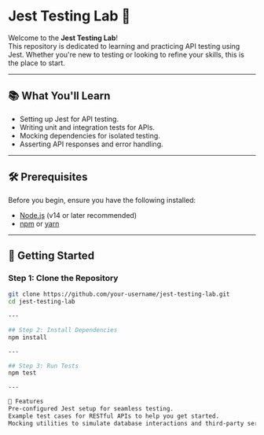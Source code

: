 # Jest Testing Lab 🚀

Welcome to the **Jest Testing Lab**!  
This repository is dedicated to learning and practicing API testing using Jest. Whether you're new to testing or looking to refine your skills, this is the place to start.

---

## 📚 What You'll Learn

- Setting up Jest for API testing.
- Writing unit and integration tests for APIs.
- Mocking dependencies for isolated testing.
- Asserting API responses and error handling.

---

## 🛠️ Prerequisites

Before you begin, ensure you have the following installed:

- [Node.js](https://nodejs.org/) (v14 or later recommended)
- [npm](https://www.npmjs.com/) or [yarn](https://yarnpkg.com/)

---

## 🚀 Getting Started

### Step 1: Clone the Repository

```bash
git clone https://github.com/your-username/jest-testing-lab.git
cd jest-testing-lab

---

## Step 2: Install Dependencies
npm install

---

## Step 3: Run Tests
npm test

---

🧪 Features
Pre-configured Jest setup for seamless testing.
Example test cases for RESTful APIs to help you get started.
Mocking utilities to simulate database interactions and third-party services for isolated testing.
```
